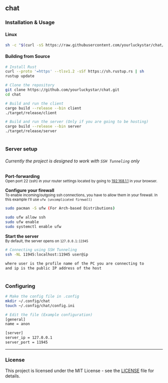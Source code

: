 ## chat

### Installation & Usage

#### Linux
```bash
sh -c "$(curl -sS https://raw.githubusercontent.com/yourluckystar/chat/main/install.sh)"
```

#### Building from Source
```bash
# Install Rust
curl --proto '=https' --tlsv1.2 -sSf https://sh.rustup.rs | sh
rustup update

# Clone the repository
git clone https://github.com/yourluckystar/chat.git
cd chat

# Build and run the client
cargo build --release --bin client
./target/release/client

# Build and run the server (Only if you are going to be hosting)
cargo build --release --bin server
./target/release/server
```

#

### Server setup
###### Currently the project is designed to work with `SSH Tunneling` only

<b>Port-forwarding</b><br>
<sup>Open port 22 (ssh) in your router settings located by going to [192.168.1.1](https://192.168.1.1) in your browser.</sup>

<b>Configure your firewall</b><br>
<sup>To enable incoming/outgoing ssh connections, you have to allow them in your firewall. In this example I'll use `ufw (uncomplicated firewall)`</sup>

```bash
sudo pacman -S ufw (For Arch-based Distributions)

sudo ufw allow ssh
sudo ufw enable
sudo systemctl enable ufw
```

<b>Start the server</b><br>
<sup>By default, the server opens on `127.0.0.1:11945`</sup>

```bash
# Connecting using SSH Tunneling
ssh -NL 11945:localhost:11945 user@ip

where user is the profile name of the PC you are connecting to
and ip is the public IP address of the host
```

#

### Configuring

```bash
# Make the config file in .config
mkdir ~/.config/chat
touch ~/.config/chat/config.ini

# Edit the file (Example configuration)
[general]
name = anon

[server]
server_ip = 127.0.0.1
server_port = 11945
```

---

### License

This project is licensed under the MIT License - see the [LICENSE](LICENSE) file for details.